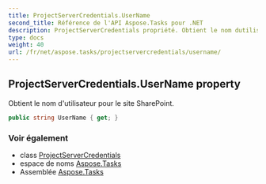 ```yaml
---
title: ProjectServerCredentials.UserName
second_title: Référence de l'API Aspose.Tasks pour .NET
description: ProjectServerCredentials propriété. Obtient le nom dutilisateur pour le site SharePoint.
type: docs
weight: 40
url: /fr/net/aspose.tasks/projectservercredentials/username/
---
```

## ProjectServerCredentials.UserName property

Obtient le nom d'utilisateur pour le site SharePoint.

```csharp
public string UserName { get; }
```

### Voir également

* class [ProjectServerCredentials](../)
* espace de noms [Aspose.Tasks](../../projectservercredentials/)
* Assemblée [Aspose.Tasks](../../../)


